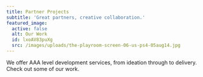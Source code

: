 ```yaml
---
title: Partner Projects
subtitle: 'Great partners, creative collaboration.'
featured_image:
  active: false
  alt: Our Work
  id: lxoAV83puXg
  src: /images/uploads/the-playroom-screen-06-us-ps4-05aug14.jpg
---
```

We offer AAA level development services, from ideation through to delivery. Check out some of our work.

